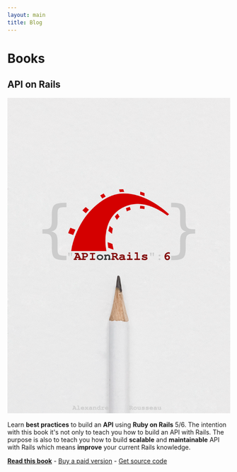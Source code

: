 ```yaml
---
layout: main
title: Blog
---
```


# Books

## API on Rails

![API on Rails](/img/books/api-on-rails.svg)

Learn **best practices** to build an **API** using **Ruby on Rails** 5/6. The intention with this book it's not only to teach you how to build an API with Rails. The purpose is also to teach you how to build **scalable** and **maintainable** API with Rails which means **improve** your current Rails knowledge.

[**Read this book**](/books/api-on-rails-6-en/chapter00.html) - [Buy a paid version](https://leanpub.com/apionrails6/) - [Get source code](https://github.com/madeindjs/api_on_rails)
